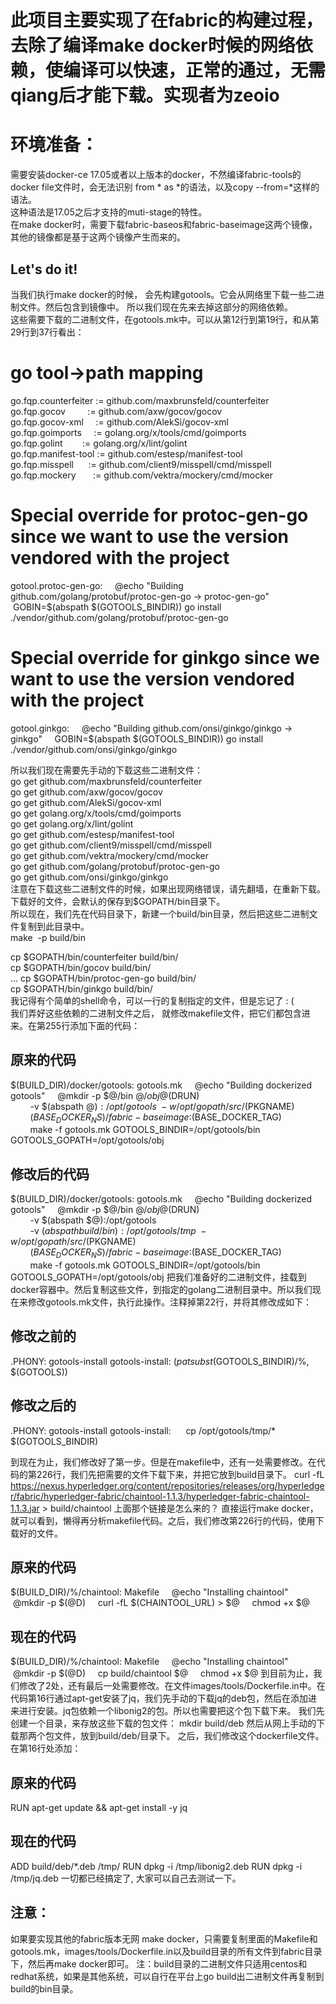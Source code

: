 # 此项目主要实现了在fabric的构建过程，去除了编译make docker时候的网络依赖，使编译可以快速，正常的通过，无需qiang后才能下载。实现者为zeoio

# 环境准备：
需要安装docker-ce 17.05或者以上版本的docker，不然编译fabric-tools的docker file文件时，会无法识别 from * as *的语法，以及copy --from=*这样的语法。  
这种语法是17.05之后才支持的muti-stage的特性。  
在make docker时，需要下载fabric-baseos和fabric-baseimage这两个镜像，其他的镜像都是基于这两个镜像产生而来的。  

## Let's do it!
当我们执行make docker的时候， 会先构建gotools。它会从网络里下载一些二进制文件。然后包含到镜像中。 所以我们现在先来去掉这部分的网络依赖。  
这些需要下载的二进制文件，在gotools.mk中。可以从第12行到第19行，和从第29行到37行看出：  
# go tool->path mapping
go.fqp.counterfeiter := github.com/maxbrunsfeld/counterfeiter  
go.fqp.gocov         := github.com/axw/gocov/gocov  
go.fqp.gocov-xml     := github.com/AlekSi/gocov-xml  
go.fqp.goimports     := golang.org/x/tools/cmd/goimports  
go.fqp.golint        := golang.org/x/lint/golint  
go.fqp.manifest-tool := github.com/estesp/manifest-tool  
go.fqp.misspell      := github.com/client9/misspell/cmd/misspell  
go.fqp.mockery       := github.com/vektra/mockery/cmd/mocker  

# Special override for protoc-gen-go since we want to use the version vendored with the project
gotool.protoc-gen-go:
    @echo "Building github.com/golang/protobuf/protoc-gen-go -> protoc-gen-go"
    GOBIN=$(abspath $(GOTOOLS_BINDIR)) go install ./vendor/github.com/golang/protobuf/protoc-gen-go

# Special override for ginkgo since we want to use the version vendored with the project
gotool.ginkgo:
    @echo "Building github.com/onsi/ginkgo/ginkgo -> ginkgo"
    GOBIN=$(abspath $(GOTOOLS_BINDIR)) go install ./vendor/github.com/onsi/ginkgo/ginkgo

所以我们现在需要先手动的下载这些二进制文件：  
go get github.com/maxbrunsfeld/counterfeiter  
go get github.com/axw/gocov/gocov  
go get github.com/AlekSi/gocov-xml  
go get golang.org/x/tools/cmd/goimports  
go get golang.org/x/lint/golint  
go get github.com/estesp/manifest-tool  
go get github.com/client9/misspell/cmd/misspell  
go get github.com/vektra/mockery/cmd/mocker  
go get github.com/golang/protobuf/protoc-gen-go  
go get github.com/onsi/ginkgo/ginkgo  
注意在下载这些二进制文件的时候，如果出现网络错误，请先翻墙，在重新下载。下载好的文件，会默认的保存到$GOPATH/bin目录下。  
所以现在，我们先在代码目录下，新建一个build/bin目录，然后把这些二进制文件复制到此目录中。  
make  -p build/bin  

cp $GOPATH/bin/counterfeiter build/bin/  
cp $GOPATH/bin/gocov build/bin/  
...
cp $GOPATH/bin/protoc-gen-go build/bin/  
cp $GOPATH/bin/ginkgo build/bin/  
我记得有个简单的shell命令，可以一行的复制指定的文件，但是忘记了 : (  
我们弄好这些依赖的二进制文件之后， 就修改makefile文件，把它们都包含进来。在第255行添加下面的代码：  
## 原来的代码
$(BUILD_DIR)/docker/gotools: gotools.mk
    @echo "Building dockerized gotools"
    @mkdir -p $@/bin $@/obj
    @$(DRUN) \
        -v $(abspath $@):/opt/gotools \
        -w /opt/gopath/src/$(PKGNAME) \
        $(BASE_DOCKER_NS)/fabric-baseimage:$(BASE_DOCKER_TAG) \
        make -f gotools.mk GOTOOLS_BINDIR=/opt/gotools/bin GOTOOLS_GOPATH=/opt/gotools/obj

## 修改后的代码
$(BUILD_DIR)/docker/gotools: gotools.mk
    @echo "Building dockerized gotools"
    @mkdir -p $@/bin $@/obj
    @$(DRUN) \
        -v $(abspath $@):/opt/gotools \
        -v $(abspath build/bin):/opt/gotools/tmp \
        -w /opt/gopath/src/$(PKGNAME) \
        $(BASE_DOCKER_NS)/fabric-baseimage:$(BASE_DOCKER_TAG) \
        make -f gotools.mk GOTOOLS_BINDIR=/opt/gotools/bin GOTOOLS_GOPATH=/opt/gotools/obj
把我们准备好的二进制文件，挂载到docker容器中。然后复制这些文件，到指定的golang二进制目录中。所以我们现在来修改gotools.mk文件，执行此操作。注释掉第22行，并将其修改成如下：
## 修改之前的
.PHONY: gotools-install
gotools-install: $(patsubst %,$(GOTOOLS_BINDIR)/%, $(GOTOOLS))

## 修改之后的
.PHONY: gotools-install
gotools-install: 
    cp /opt/gotools/tmp/* $(GOTOOLS_BINDIR)

到现在为止，我们修改好了第一步。但是在makefile中，还有一处需要修改。在代码的第226行，我们先把需要的文件下载下来，并把它放到build目录下。
curl -fL https://nexus.hyperledger.org/content/repositories/releases/org/hyperledger/fabric/hyperledger-fabric/chaintool-1.1.3/hyperledger-fabric-chaintool-1.1.3.jar > build/chaintool
上面那个链接是怎么来的？ 直接运行make docker，就可以看到，懒得再分析makefile代码。之后，我们修改第226行的代码，使用下载好的文件。
## 原来的代码
$(BUILD_DIR)/%/chaintool: Makefile
    @echo "Installing chaintool"
    @mkdir -p $(@D)
    curl -fL $(CHAINTOOL_URL) > $@
    chmod +x $@

## 现在的代码
$(BUILD_DIR)/%/chaintool: Makefile
    @echo "Installing chaintool"
    @mkdir -p $(@D)
    cp build/chaintool $@
    chmod +x $@
到目前为止，我们修改了2处，还有最后一处需要修改。在文件images/tools/Dockerfile.in中。在代码第16行通过apt-get安装了jq，我们先手动的下载jq的deb包，然后在添加进来进行安装。jq包依赖一个libonig2的包。所以也需要把这个包下载下来。
我们先创建一个目录，来存放这些下载的包文件：
mkdir build/deb
然后从网上手动的下载那两个包文件，放到build/deb/目录下。
之后，我们修改这个dockerfile文件。在第16行处添加：
## 原来的代码
RUN apt-get update && apt-get install -y jq

## 现在的代码
ADD build/deb/*.deb /tmp/
RUN dpkg -i /tmp/libonig2.deb
RUN dpkg -i /tmp/jq.deb
一切都已经搞定了, 大家可以自己去测试一下。

## 注意：
如果要实现其他的fabric版本无网 make docker，只需要复制里面的Makefile和gotools.mk，images/tools/Dockerfile.in以及build目录的所有文件到fabric目录下，然后再make docker即可。
注：build目录的二进制文件只适用centos和redhat系统，如果是其他系统，可以自行在平台上go build出二进制文件再复制到build的bin目录。


